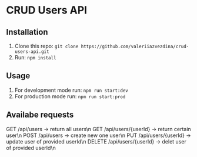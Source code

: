 # CRUD Users API

## Installation
1. Clone this repo:
```git clone https://github.com/valeriiazvezdina/crud-users-api.git```
2. Run:
```npm install```

## Usage
1. For development mode run:
```npm run start:dev```
2. For production mode run:
```npm run start:prod```

## Availabe requests
GET /api/users -> return all users\n
GET /api/users/{userId} -> return certain user\n
POST /api/users -> create new one user\n
PUT /api/users/{userId} -> update user of provided userId\n
DELETE /api/users/{userId} -> delet user of provided userId\n
